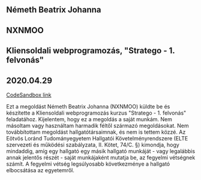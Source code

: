 ## Németh Beatrix Johanna

## NXNMOO

## Kliensoldali webprogramozás, "Stratego - 1. felvonás"

## 2020.04.29

[CodeSandbox link](https://codesandbox.io/s/github/nxnmoo/Stratego1)

Ezt a megoldást Németh Beatrix Johanna (NXNMOO) küldte be és készítette a Kliensoldali webprogramozás kurzus "Stratego - 1. felvonás" feladatához.
Kijelentem, hogy ez a megoldás a saját munkám.
Nem másoltam vagy használtam harmadik féltől származó megoldásokat.
Nem továbbítottam megoldást hallgatótársaimnak, és nem is tettem közzé.
Az Eötvös Loránd Tudományegyetem Hallgatói Követelményrendszere (ELTE szervezeti és működési szabályzata, II. Kötet, 74/C. §) kimondja,
hogy mindaddig, amíg egy hallgató egy másik hallgató munkáját - vagy legalábbis annak jelentős részét - saját munkájaként mutatja be,
az fegyelmi vétségnek számít. A fegyelmi vétség legsúlyosabb következménye a hallgató elbocsátása az egyetemről.
